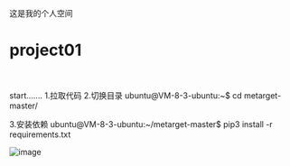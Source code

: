 这是我的个人空间



# project01                                                                              



start.......
1.拉取代码
2.切换目录
ubuntu@VM-8-3-ubuntu:~$ cd metarget-master/

3.安装依赖
ubuntu@VM-8-3-ubuntu:~/metarget-master$ pip3 install -r requirements.txt

![image](https://github.com/user-attachments/assets/a8ef6fb2-464d-4646-b9af-13b932edfdaf)
















